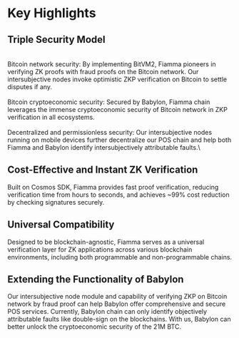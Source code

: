 # Key Highlights

## **Triple Security Model**

\
Bitcoin network security: By implementing BitVM2, Fiamma pioneers in verifying ZK proofs with fraud proofs on the Bitcoin network. Our intersubjective nodes invoke optimistic ZKP verification on Bitcoin to settle disputes if any.\
\
Bitcoin cryptoeconomic security: Secured by Babylon, Fiamma chain leverages the immense cryptoeconomic security of Bitcoin network in ZKP verification in all ecosystems.\
\
Decentralized and permissionless security: Our intersubjective nodes running on mobile devices further decentralize our POS chain and help both Fiamma and Babylon identify intersubjectively attributable faults.\


## **Cost-Effective and Instant ZK Verification**

Built on Cosmos SDK, Fiamma provides fast proof verification, reducing verification time from hours to seconds, and achieves \~99% cost reduction by checking signatures securely.

## **Universal Compatibility**

Designed to be blockchain-agnostic, Fiamma serves as a universal verification layer for ZK applications across various blockchain environments, including both programmable and non-programmable chains.

## **Extending the Functionality of Babylon**

Our intersubjective node module and capability of verifying ZKP on Bitcoin network by fraud proof can help Babylon offer comprehensive and secure POS services. Currently, Babylon chain can only identify objectively attributable faults like double-sign on the blockchains. With us, Babylon can better unlock the cryptoeconomic security of the 21M BTC.

